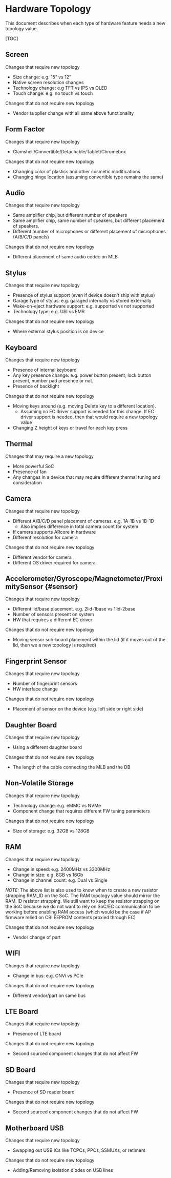 # Hardware Topology

This document describes when each type of hardware feature needs a new topology
value.

[TOC]

## Screen

Changes that require new topology

*   Size change: e.g. 15” vs 12”
*   Native screen resolution changes
*   Technology change: e.g TFT vs IPS vs OLED
*   Touch change: e.g. no touch vs touch

Changes that do not require new topology

*   Vendor supplier change with all same above functionality

## Form Factor

Changes that require new topology

*   Clamshell/Convertible/Detachable/Tablet/Chromebox

Changes that do not require new topology

*   Changing color of plastics and other cosmetic modifications
*   Changing hinge location (assuming convertible type remains the same)

## Audio

Changes that require new topology

*   Same amplifier chip, but different number of speakers
*   Same amplifier chip, same number of speakers, but different placement of
    speakers.
*   Different number of microphones or different placement of microphones
    (A/B/C/D panels)

Changes that do not require new topology

*   Different placement of same audio codec on MLB

## Stylus

Changes that require new topology

*   Presence of stylus support (even if device doesn’t ship with stylus)
*   Garage type of stylus: e.g. garaged internally vs stored externally
*   Wake-on-eject hardware support: e.g. supported vs not supported
*   Technology type: e.g. USI vs EMR

Changes that do not require new topology

*   Where external stylus position is on device

## Keyboard

Changes that require new topology

*   Presence of internal keyboard
*   Any key presence change: e.g. power button present, lock button present,
    number pad presence or not.
*   Presence of backlight

Changes that do not require new topology

*   Moving keys around (e.g. moving Delete key to a different location).
    *   Assuming no EC driver support is needed for this change. If EC driver
        support is needed, then that would require a new topology value
*   Changing Z height of keys or travel for each key press

## Thermal

Changes that may require a new topology

*   More powerful SoC
*   Presence of fan
*   Any changes in a device that may require different thermal tuning and
    consideration

## Camera

Changes that require new topology

*   Different A/B/C/D panel placement of cameras. e.g. 1A-1B vs 1B-1D
    *   Also implies difference in total camera count for system
*   If camera supports ARcore in hardware
*   Different resolution for camera

Changes that do not require new topology

*   Different vendor for camera
*   Different OS driver required for camera

## Accelerometer/Gyroscope/Magnetometer/ProximitySensor {#sensor}

Changes that require new topology

*   Different lid/base placement. e.g. 2lid-1base vs 1lid-2base
*   Number of sensors present on system
*   HW that requires a different EC driver

Changes that do not require new topology

*   Moving sensor sub-board placement within the lid (if it moves out of the
    lid, then we a new topology is required)

## Fingerprint Sensor

Changes that require new topology

*   Number of fingerprint sensors
*   HW interface change

Changes that do not require new topology

*   Placement of sensor on the device (e.g. left side or right side)

## Daughter Board

Changes that require new topology

*   Using a different daughter board

Changes that do not require new topology

*   The length of the cable connecting the MLB and the DB

## Non-Volatile Storage

Changes that require new topology

*   Technology change: e.g. eMMC vs NVMe
*   Component change that requires different FW tuning parameters

Changes that do not require new topology

*   Size of storage: e.g. 32GB vs 128GB

## RAM

Changes that require new topology

*   Change in speed: e.g. 2400MHz vs 3300MHz
*   Change in size: e.g. 8GB vs 16Gb
*   Change in channel count: e.g. Dual vs Single

_NOTE:_ The above list is also used to know when to create a new resistor
strapping RAM\_ID on the SoC. The RAM topology value should mirror the RAM\_ID
resistor strapping. We still want to keep the resistor strapping on the SoC
because we do not want to rely on SoC/EC communication to be working before
enabling RAM access (which would be the case if AP firmware relied on CBI EEPROM
contents proxied through EC)

Changes that do not require new topology

*   Vendor change of part

## WIFI

Changes that require new topology

* Change in bus: e.g. CNVi vs PCIe

Changes that do not require new topology

* Different vendor/part on same bus

## LTE Board

Changes that require new topology

* Presence of LTE board

Changes that do not require new topology

* Second sourced component changes that do not affect FW

## SD Board

Changes that require new topology

* Presence of SD reader board

Changes that do not require new topology

* Second sourced component changes that do not affect FW

## Motherboard USB

Changes that require new topology

* Swapping out USB ICs like TCPCs, PPCs, SSMUXs, or retimers

Changes that do not require new topology

* Adding/Removing isolation diodes on USB lines
